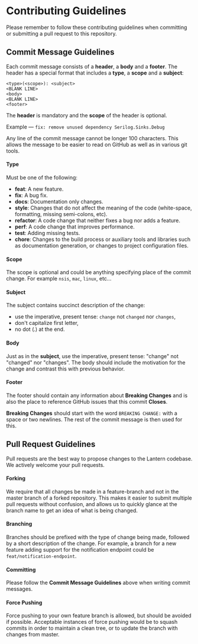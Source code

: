 # Contributing Guidelines

Please remember to follow these contributing guidelines when committing or submitting a pull request to this repository.

## Commit Message Guidelines

Each commit message consists of a **header**, a **body** and a **footer**. The header has a special
format that includes a **type**, a **scope** and a **subject**:

```
<type>(<scope>): <subject>
<BLANK LINE>
<body>
<BLANK LINE>
<footer>
```

The **header** is mandatory and the **scope** of the header is optional.

Example — `fix: remove unused dependency Serilog.Sinks.Debug`

Any line of the commit message cannot be longer 100 characters. This allows the message to be easier to read on GitHub
as well as in various git tools.

#### Type

Must be one of the following:

* **feat**: A new feature.
* **fix**: A bug fix.
* **docs**: Documentation only changes.
* **style**: Changes that do not affect the meaning of the code (white-space, formatting, missing semi-colons, etc).
* **refactor**: A code change that neither fixes a bug nor adds a feature.
* **perf**: A code change that improves performance.
* **test**: Adding missing tests.
* **chore**: Changes to the build process or auxiliary tools and libraries such as documentation generation, or changes
  to project configuration files.

#### Scope

The scope is optional and could be anything specifying place of the commit change. For example `nsis`, `mac`, `linux`,
etc...

#### Subject

The subject contains succinct description of the change:

* use the imperative, present tense: `change` not `changed` nor `changes`,
* don't capitalize first letter,
* no dot (.) at the end.

#### Body

Just as in the **subject**, use the imperative, present tense: "change" not "changed" nor "changes".
The body should include the motivation for the change and contrast this with previous behavior.

#### Footer

The footer should contain any information about **Breaking Changes** and is also the place to reference GitHub issues
that this commit **Closes**.

**Breaking Changes** should start with the word `BREAKING CHANGE:` with a space or two newlines. The rest of the commit
message is then used for this.

## Pull Request Guidelines

Pull requests are the best way to propose changes to the Lantern codebase. We actively welcome your pull requests.

#### Forking

We require that all changes be made in a feature-branch and not in the master branch of a forked repository. This makes
it easier to submit multiple pull requests without confusion, and allows us to quickly glance at the branch name to get
an idea of what is being changed.

#### Branching

Branches should be prefixed with the type of change being made, followed by a short description of the change. For
example, a branch for a new feature adding support for the notification endpoint could be `feat/notification-endpoint`.

#### Committing

Please follow the **Commit Message Guidelines** above when writing commit messages.

#### Force Pushing

Force pushing to your own feature branch is allowed, but should be avoided if possible. Acceptable instances of force
pushing would be to squash commits in order to maintain a clean tree, or to update the branch with changes from master.